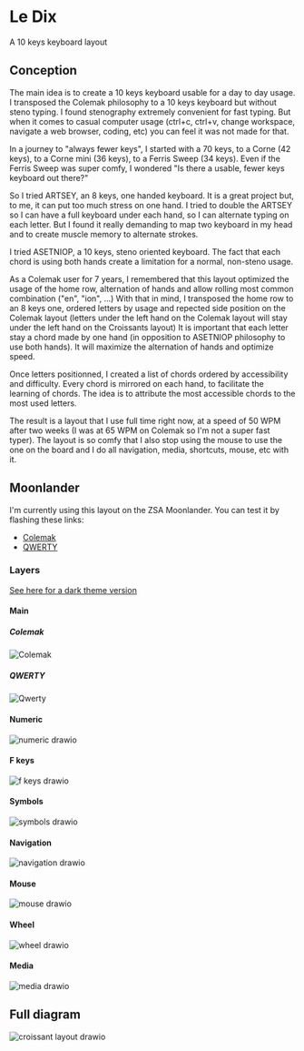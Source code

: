 # Le Dix
A 10 keys keyboard layout

## Conception
The main idea is to create a 10 keys keyboard usable for a day to day usage.
I transposed the Colemak philosophy to a 10 keys keyboard but without steno typing.
I found stenography extremely convenient for fast typing.
But when it comes to casual computer usage (ctrl+c, ctrl+v, change workspace, navigate a web browser, coding, etc) you can feel it was not made for that.

In a journey to "always fewer keys", I started with a 70 keys, to a Corne (42 keys), to a Corne mini (36 keys), to a Ferris Sweep (34 keys).
Even if the Ferris Sweep was super comfy, I wondered "Is there a usable, fewer keys keyboard out there?"

So I tried ARTSEY, an 8 keys, one handed keyboard.
It is a great project but, to me, it can put too much stress on one hand.
I tried to double the ARTSEY so I can have a full keyboard under each hand, so I can alternate typing on each letter.
But I found it really demanding to map two keyboard in my head and to create muscle memory to alternate strokes.

I tried ASETNIOP, a 10 keys, steno oriented keyboard.
The fact that each chord is using both hands create a limitation for a normal, non-steno usage.

As a Colemak user for 7 years, I remembered that this layout optimized the usage of the home row, alternation of hands and allow rolling most common combination ("en", "ion", ...)
With that in mind, I transposed the home row to an 8 keys one, ordered letters by usage and repected side position on the Colemak layout (letters under the left hand on the Colemak layout will stay under the left hand on the Croissants layout)
It is important that each letter stay a chord made by one hand (in opposition to ASETNIOP philosophy to use both hands). It will maximize the alternation of hands and optimize speed.

Once letters positionned, I created a list of chords ordered by accessibility and difficulty.
Every chord is mirrored on each hand, to facilitate the learning of chords.
The idea is to attribute the most accessible chords to the most used letters.

The result is a layout that I use full time right now, at a speed of 50 WPM after two weeks (I was at 65 WPM on Colemak so I'm not a super fast typer).
The layout is so comfy that I also stop using the mouse to use the one on the board and I do all navigation, media, shortcuts, mouse, etc with it.

## Moonlander
I'm currently using this layout on the ZSA Moonlander.
You can test it by flashing these links: 
- [Colemak](https://configure.zsa.io/moonlander/layouts/JzzyW/latest/0)
- [QWERTY](https://configure.zsa.io/moonlander/layouts/jvDM7/latest/0)

### Layers

[See here for a dark theme version](./dark.md)

#### Main
##### Colemak
![Colemak](https://github.com/edjubert/croissants/assets/16240724/3628ac7a-907f-4b69-ab73-bb632b42b700)

##### QWERTY
![Qwerty](https://github.com/edjubert/croissants/assets/16240724/fabbc73d-3640-41bc-9b3d-863c63aee5a5)

#### Numeric
![numeric drawio](https://github.com/edjubert/croissants/assets/16240724/01031c4e-b205-4080-8957-69754e8dee38)

#### F keys
![f keys drawio](https://github.com/edjubert/croissants/assets/16240724/5a1f8708-7bdd-4d14-8543-6e6434a2a046)

#### Symbols
![symbols drawio](https://github.com/edjubert/croissants/assets/16240724/20ccf5be-e712-4f5e-8f20-90f3d17e6a9c)

#### Navigation
![navigation drawio](https://github.com/edjubert/croissants/assets/16240724/e10e813b-299a-482f-8b37-bf991a364fe0)

#### Mouse
![mouse drawio](https://github.com/edjubert/croissants/assets/16240724/78348e83-9893-4acf-a633-ea3e6f422d34)

#### Wheel
![wheel drawio](https://github.com/edjubert/croissants/assets/16240724/0a93e0b0-217a-4991-99d2-5d80c4839695)

#### Media
![media drawio](https://github.com/edjubert/croissants/assets/16240724/85c9b5a7-488d-43f3-8fb3-72f21720c739)

## Full diagram
![croissant layout drawio](https://github.com/edjubert/croissants/assets/16240724/fa27e501-5074-4c31-ad42-2ad2e6e4fb47)

